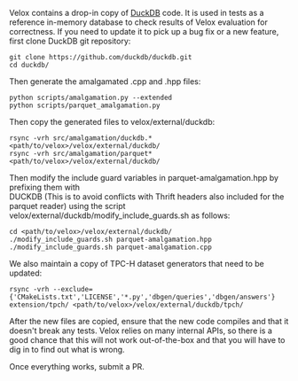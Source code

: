 Velox contains a drop-in copy of [DuckDB](https://duckdb.org/) code. It is
used in tests as a reference in-memory database to check results of Velox
evaluation for correctness. If you need to update it to pick up a bug fix or
a new feature, first clone DuckDB git repository:

    git clone https://github.com/duckdb/duckdb.git
    cd duckdb/

Then generate the amalgamated .cpp and .hpp files:

    python scripts/amalgamation.py --extended
    python scripts/parquet_amalgamation.py

Then copy the generated files to velox/external/duckdb:

    rsync -vrh src/amalgamation/duckdb.* <path/to/velox>/velox/external/duckdb/
    rsync -vrh src/amalgamation/parquet* <path/to/velox>/velox/external/duckdb/

Then modify the include guard variables in parquet-amalgamation.hpp by prefixing them with  
DUCKDB (This is to avoid conflicts with Thrift headers also included for the parquet reader) using the script velox/external/duckdb/modify_include_guards.sh as follows:

    cd <path/to/velox>/velox/external/duckdb/
    ./modify_include_guards.sh parquet-amalgamation.hpp
    ./modify_include_guards.sh parquet-amalgamation.cpp

We also maintain a copy of TPC-H dataset generators that need to be updated:

    rsync -vrh --exclude={'CMakeLists.txt','LICENSE','*.py','dbgen/queries','dbgen/answers'} extension/tpch/ <path/to/velox>/velox/external/duckdb/tpch/

After the new files are copied, ensure that the new code compiles and that it
doesn't break any tests. Velox relies on many internal APIs, so there is a good
chance that this will not work out-of-the-box and that you will have to dig in
to find out what is wrong.

Once everything works, submit a PR.
